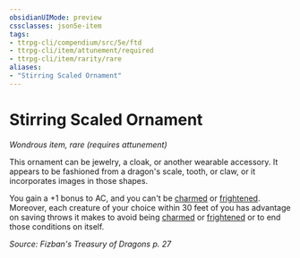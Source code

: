 ```yaml
---
obsidianUIMode: preview
cssclasses: json5e-item
tags:
- ttrpg-cli/compendium/src/5e/ftd
- ttrpg-cli/item/attunement/required
- ttrpg-cli/item/rarity/rare
aliases: 
- "Stirring Scaled Ornament"
---
```

# Stirring Scaled Ornament
*Wondrous item, rare (requires attunement)*  



This ornament can be jewelry, a cloak, or another wearable accessory. It appears to be fashioned from a dragon's scale, tooth, or claw, or it incorporates images in those shapes.

You gain a +1 bonus to AC, and you can't be [charmed](/3-Mechanics/CLI/Rules/conditions.md#Charmed) or [frightened](/3-Mechanics/CLI/Rules/conditions.md#Frightened). Moreover, each creature of your choice within 30 feet of you has advantage on saving throws it makes to avoid being [charmed](/3-Mechanics/CLI/Rules/conditions.md#Charmed) or [frightened](/3-Mechanics/CLI/Rules/conditions.md#Frightened) or to end those conditions on itself.

*Source: Fizban's Treasury of Dragons p. 27*